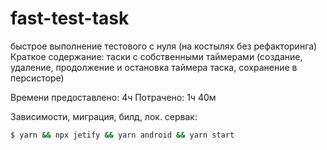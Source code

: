 # fast-test-task
быстрое выполнение тестового с нуля (на костылях без рефакторинга)
Краткое содержание: таски с собственными таймерами (создание, удаление, продолжение и остановка таймера таска, сохранение в персисторе)

Времени предоставлено: 4ч
Потрачено: 1ч 40м

Зависимости, миграция, билд, лок. сервак:
```sh
$ yarn && npx jetify && yarn android && yarn start
```
